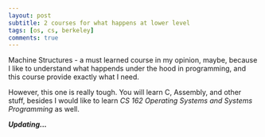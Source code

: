 ```yaml
---
layout: post
subtitle: 2 courses for what happens at lower level
tags: [os, cs, berkeley]
comments: true
---
```

Machine Structures - a must learned course in my opinion, maybe, because
I like to understand what happends under the hood in programming, and this
course provide exactly what I need.

However, this one is really tough. You will learn C, Assembly, and other 
stuff, besides I would like to learn *CS 162 Operating Systems 
and Systems Programming* as well.

**_Updating..._**
